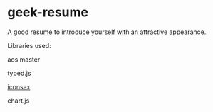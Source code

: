 # geek-resume
A good resume to introduce yourself with an attractive appearance.

Libraries used:

aos master

typed.js

[iconsax](https://github.com/muhammadlailil/iconsax)

chart.js
